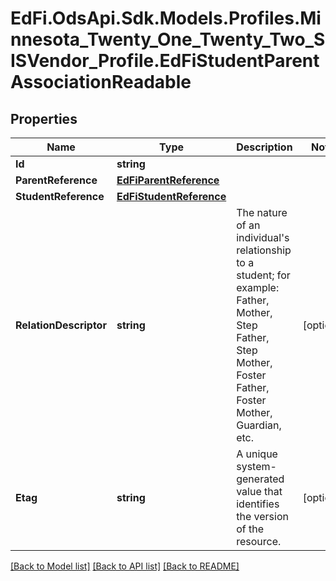 # EdFi.OdsApi.Sdk.Models.Profiles.Minnesota_Twenty_One_Twenty_Two_SISVendor_Profile.EdFiStudentParentAssociationReadable
## Properties

Name | Type | Description | Notes
------------ | ------------- | ------------- | -------------
**Id** | **string** |  | 
**ParentReference** | [**EdFiParentReference**](EdFiParentReference.md) |  | 
**StudentReference** | [**EdFiStudentReference**](EdFiStudentReference.md) |  | 
**RelationDescriptor** | **string** | The nature of an individual&#39;s relationship to a student; for example:          Father, Mother, Step Father, Step Mother, Foster Father, Foster Mother, Guardian, etc. | [optional] 
**Etag** | **string** | A unique system-generated value that identifies the version of the resource. | [optional] 

[[Back to Model list]](../README.md#documentation-for-models) [[Back to API list]](../README.md#documentation-for-api-endpoints) [[Back to README]](../README.md)

